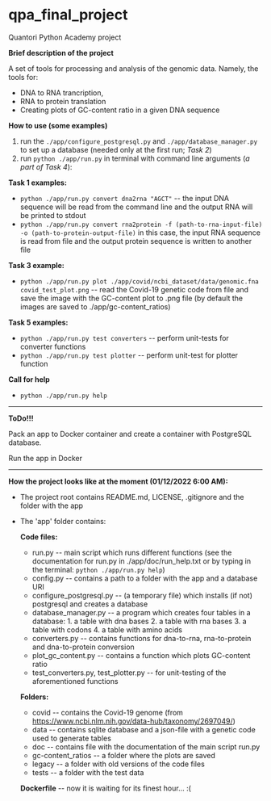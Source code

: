 # qpa_final_project
Quantori Python Academy project

**Brief description of the project**

A set of tools for processing and analysis of the genomic data.
Namely, the tools for:

* DNA to RNA trancription, 
* RNA to protein translation
* Creating plots of GC-content ratio in a given DNA sequence

**How to use (some examples)**
1. run the `./app/configure_postgresql.py` and `./app/database_manager.py` to set up
   a database (needed only at the first run; *Task 2*)
2. run `python ./app/run.py` in terminal with command line arguments (*a part of Task 4*):
   
**Task 1 examples:**  
* `python ./app/run.py convert dna2rna "AGCT"` -- the input DNA sequence will be read from the command line
                                                  and the output RNA will be printed to stdout
* `python ./app/run.py convert rna2protein -f (path-to-rna-input-file) -o (path-to-protein-output-file)`
   in this case, the input RNA sequence is read from file and the output protein sequence is written to another file                                     

**Task 3 example:**
*  `python ./app/run.py plot ./app/covid/ncbi_dataset/data/genomic.fna covid_test_plot.png` -- read the Covid-19 genetic code
    from file and save the image with the GC-content plot to .png file (by default the images are saved to ./app/gc-content_ratios) 

**Task 5 examples:**
* `python ./app/run.py test converters` -- perform unit-tests for converter functions
* `python ./app/run.py test plotter` -- perform unit-test for plotter function

**Call for help**
* `python ./app/run.py help`

---

**ToDo!!!** 

Pack an app to Docker container and create a container with PostgreSQL database.

Run the app in Docker

---

**How the project looks like at the moment (01/12/2022 6:00 AM):**
* The project root contains README.md, LICENSE, .gitignore and the folder with the app
* The 'app' folder  contains:

    **Code files:**
    * run.py -- main script which runs different functions (see the documentation
                      for run.py in ./app/doc/run_help.txt or by typing in the terminal:
                      `python ./app/run.py help`)    
    * config.py -- contains a path to a folder with the app and a database URI
    * configure_postgresql.py -- (a temporary file) which installs (if not) 
      postgresql and creates a database
    * database_manager.py -- a program which creates four tables in a database:
                             1. a table with dna bases
                             2. a table with rna bases
                             3. a table with codons
                             4. a table with amino acids
    * converters.py -- contains functions for dna-to-rna, rna-to-protein and dna-to-protein
                       conversion
    * plot_gc_content.py -- contains a function which plots GC-content ratio
    * test_converters.py, test_plotter.py -- for unit-testing of the aforementioned functions

    **Folders:**
    * covid -- contains the Covid-19 genome (from https://www.ncbi.nlm.nih.gov/data-hub/taxonomy/2697049/)
    * data -- contains sqlite database and a json-file with a genetic code used to generate tables 
    * doc -- contains file with the documentation of the main script run.py
    * gc-content_ratios -- a folder where the plots are saved
    * legacy -- a folder with old versions of the code files
    * tests -- a folder with the test data 
    
    **Dockerfile** -- now it is waiting for its finest hour... :(
    
